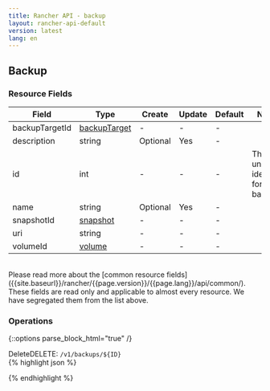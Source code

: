 ```yaml
---
title: Rancher API - backup
layout: rancher-api-default
version: latest
lang: en
---
```


## Backup



### Resource Fields

Field | Type | Create | Update | Default | Notes
---|---|---|---|---|---
backupTargetId | [backupTarget]({{site.baseurl}}/rancher/{{page.version}}/{{page.lang}}/api/api-resources/backupTarget/) | - | - | - | 
description | string | Optional | Yes | - | 
id | int | - | - | - | The unique identifier for the backup
name | string | Optional | Yes | - | 
snapshotId | [snapshot]({{site.baseurl}}/rancher/{{page.version}}/{{page.lang}}/api/api-resources/snapshot/) | - | - | - | 
uri | string | - | - | - | 
volumeId | [volume]({{site.baseurl}}/rancher/{{page.version}}/{{page.lang}}/api/api-resources/volume/) | - | - | - | 

<br>
Please read more about the [common resource fields]({{site.baseurl}}/rancher/{{page.version}}/{{page.lang}}/api/common/). These fields are read only and applicable to almost every resource. We have segregated them from the list above.

### Operations
{::options parse_block_html="true" /}
<a id="delete"></a>
<div class="action"><span class="header">Delete<span class="headerright">DELETE:  <code>/v1/backups/${ID}</code></span></span>
<div class="action-contents">
{% highlight json %}

{% endhighlight %}
</div>
</div>

